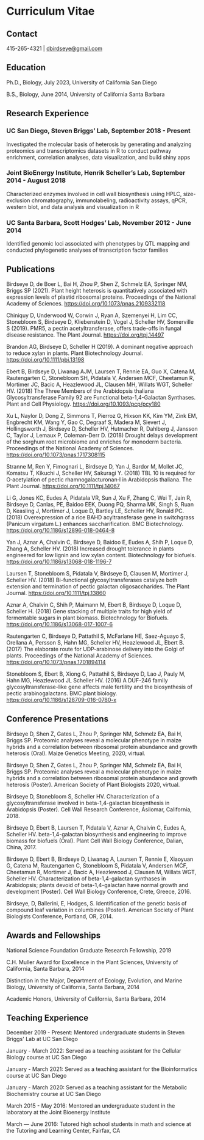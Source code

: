 # Curriculum Vitae

## Contact

415-265-4321   |   dbirdseye@gmail.com

## Education

Ph.D., Biology, July 2023, University of California San Diego

B.S., Biology, June 2014, University of California Santa Barbara

## Research Experience

### UC San Diego, Steven Briggs’ Lab, September 2018 - Present

Investigated the molecular basis of heterosis by generating and analyzing proteomics and transcriptomics datasets in R to conduct pathway enrichment, correlation analyses, data visualization, and build shiny apps

### Joint BioEnergy Institute, Henrik Scheller’s Lab, September 2014 - August 2018

Characterized enzymes involved in cell wall biosynthesis using HPLC, size-exclusion chromatography, immunolabeling, radioactivity assays, qPCR, western blot, and data analysis and visualization in R

### UC Santa Barbara, Scott Hodges’ Lab, November 2012 - June 2014

Identified genomic loci associated with phenotypes by QTL mapping and conducted phylogenetic analyses of transcription factor families

## Publications

Birdseye D, de Boer L, Bai H, Zhou P, Shen Z, Schmelz EA, Springer NM, Briggs SP (2021). Plant height heterosis is quantitatively associated with expression levels of plastid ribosomal proteins. Proceedings of the National Academy of Sciences. https://doi.org/10.1073/pnas.2109332118

Chiniquy D, Underwood W, Corwin J, Ryan A, Szemenyei H, Lim CC, Stonebloom S, Birdseye D, Kliebenstein D, Vogel J, Scheller HV, Somerville S (2019). PMR5, a pectin acetyltransferase, offers trade-offs in fungal disease resistance. The Plant Journal. https://doi.org/tpj.14497

Brandon AG, Birdseye D, Scheller H (2019). A dominant negative approach to reduce xylan in plants. Plant Biotechnology Journal. https://doi.org/10.1111/pbi.13198

Ebert B, Birdseye D, Liwanag AJM, Laursen T, Rennie EA, Guo X, Catena M, Rautengarten C, Stonebloom SH, Pidatala V, Andersen MCF, Cheetamun R, Mortimer JC, Bacic A, Heazlewood JL, Clausen MH, Willats WGT, Scheller HV. (2018) The Three Members of the Arabidopsis thaliana Glycosyltransferase Family 92 are Functional beta-1,4-Galactan Synthases. Plant and Cell Physiology. https://doi.org/10.1093/pcp/pcy180

Xu L, Naylor D, Dong Z, Simmons T, Pierroz G, Hixson KK, Kim YM, Zink EM, Engbrecht KM, Wang Y, Gao C, Degraaf S, Madera M, Sievert J, Hollingsworth J, Birdseye D, Scheller HV, Hutmacher R, Dahlberg J, Jansson C, Taylor J, Lemaux P, Coleman-Derr D. (2018) Drought delays development of the sorghum root microbiome and enriches for monoderm bacteria. Proceedings of the National Academy of Sciences. https://doi.org/10.1073/pnas.1717308115

Stranne M, Ren Y, Fimognari L, Birdseye D, Yan J, Bardor M, Mollet JC, Komatsu T, Kikuchi J, Scheller HV, Sakuragi Y. (2018) TBL 10 is required for O‐acetylation of pectic rhamnogalacturonan‐I in Arabidopsis thaliana. The Plant Journal. https://doi.org/10.1111/tpj.14067

Li G, Jones KC, Eudes A, Pidatala VR, Sun J, Xu F, Zhang C, Wei T, Jain R, Birdseye D, Canlas, PE, Baidoo EEK, Duong PQ, Sharma MK, Singh S, Ruan D, Keasling J, Mortimer J, Loque D, Bartley LE, Scheller HV, Ronald PC. (2018) Overexpression of a rice BAHD acyltransferase gene in switchgrass (Panicum virgatum L.) enhances saccharification. BMC Biotechnology. https://doi.org/10.1186/s12896-018-0464-8

Yan J, Aznar A, Chalvin C, Birdseye D, Baidoo E, Eudes A, Shih P, Loque D, Zhang A, Scheller HV. (2018) Increased drought tolerance in plants engineered for low lignin and low xylan content. Biotechnology for biofuels. https://doi.org/10.1186/s13068-018-1196-7

Laursen T, Stonebloom S, Pidatala V, Birdseye D, Clausen M, Mortimer J, Scheller HV. (2018) Bi-functional glycosyltransferases catalyze both extension and termination of pectic galactan oligosaccharides. The Plant Journal.  https://doi.org/10.1111/tpj.13860

Aznar A, Chalvin C, Shih P, Maimann M, Ebert B, Birdseye D, Loque D, Scheller H. (2018) Gene stacking of multiple traits for high yield of fermentable sugars in plant biomass. Biotechnology for Biofuels. https://doi.org/10.1186/s13068-017-1007-6

Rautengarten C, Birdseye D, Pattathil S, McFarlane HE, Saez-Aguayo S, Orellana A, Persson S, Hahn MG, Scheller HV, Heazlewood JL, Ebert B. (2017) The elaborate route for UDP-arabinose delivery into the Golgi of plants. Proceedings of the National Academy of Sciences. https://doi.org/10.1073/pnas.1701894114

Stonebloom S, Ebert B, Xiong G, Pattathil S, Birdseye D, Lao J, Pauly M, Hahn MG, Heazlewood JL Scheller HV. (2016) A DUF-246 family glycosyltransferase-like gene affects male fertility and the biosynthesis of pectic arabinogalactans. BMC plant biology. https://doi.org/10.1186/s128709-016-0780-x

## Conference Presentations

Birdseye D, Shen Z, Gates L, Zhou P, Springer NM, Schmelz EA, Bai H, Briggs SP. Proteomic analyses reveal a molecular phenotype in maize hybrids and a correlation between ribosomal protein abundance and growth heterosis (Oral). Maize Genetics Meeting, 2020, virtual.

Birdseye D, Shen Z, Gates L, Zhou P, Springer NM, Schmelz EA, Bai H, Briggs SP.  Proteomic analyses reveal a molecular phenotype in maize hybrids and a correlation between ribosomal protein abundance and growth heterosis (Poster). American Society of Plant Biologists 2020, virtual.

Birdseye D, Stonebloom S, Scheller HV. Characterization of a glycosyltransferase involved in beta-1,4-galactan biosynthesis in Arabidopsis (Poster). Cell Wall Research Conference, Asilomar, California, 2018.

Birdseye D, Ebert B, Laursen T, Pidatala V, Aznar A, Chalvin C, Eudes A, Scheller HV. beta-1,4-galactan biosynthesis and engineering to improve biomass for biofuels (Oral). Plant Cell Wall Biology Conference, Dalian, China, 2017.

Birdseye D, Ebert B, Birdseye D, Liwanag A, Laursen T, Rennie E, Xiaoyuan G, Catena M, Rautengarten C, Stonebloom S, Pidatala V, Andersen MCF, Cheetamun R, Mortimer J, Bacic A, Heazlewood J, Clausen M, Willats WGT, Scheller HV. Characterization of beta-1,4-galactan synthases in Arabidopsis; plants devoid of beta-1,4-galactan have normal growth and development (Poster). Cell Wall Biology Conference, Crete, Greece, 2016.

Birdseye, D, Ballerini, E, Hodges, S. Identification of the genetic basis of compound leaf variation in columbines (Poster). American Society of Plant Biologists Conference, Portland, OR, 2014.

## Awards and Fellowships

National Science Foundation Graduate Research Fellowship, 2019

C.H. Muller Award for Excellence in the Plant Sciences, University of California, Santa Barbara, 2014

Distinction in the Major, Department of Ecology, Evolution, and Marine Biology, University of California, Santa Barbara, 2014

Academic Honors, University of California, Santa Barbara, 2014

## Teaching Experience

December 2019 - Present: Mentored undergraduate students in Steven Briggs' Lab at UC San Diego

January - March 2022: Served as a teaching assistant for the Cellular Biology course at UC San Diego

January - March 2021: Served as a teaching assistant for the Bioinformatics course at UC San Diego

January - March 2020: Served as a teaching assistant for the Metabolic Biochemistry course at UC San Diego

March 2015 - May 2016: Mentored an undergraduate student in the laboratory at the Joint Bioenergy Institute

March — June 2016: Tutored high school students in math and science at the Tutoring and Learning Center, Fairfax, CA
